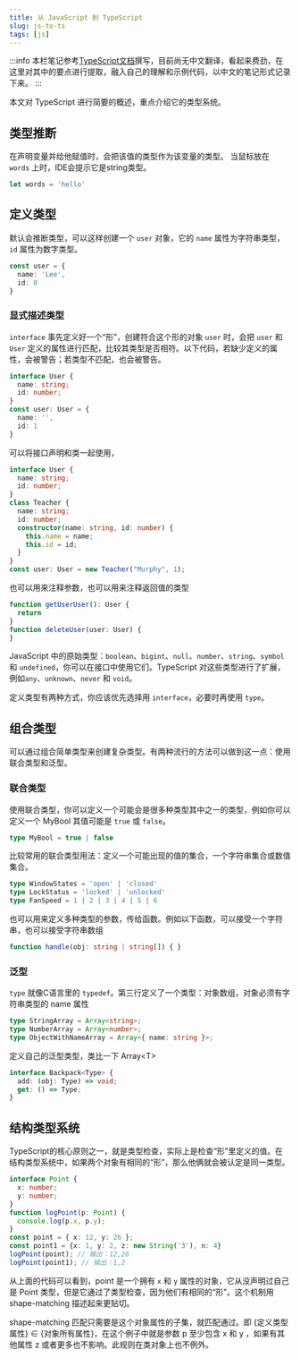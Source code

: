 ```yaml
---
title: 从 JavaScript 到 TypeScript
slug: js-to-ts
tags: [js]
---
```


:::info
本栏笔记参考[TypeScript文档](https://www.typescriptlang.org/docs/handbook)撰写，目前尚无中文翻译，看起来费劲，在这里对其中的要点进行提取，融入自己的理解和示例代码，以中文的笔记形式记录下来。
:::

本文对 TypeScript 进行简要的概述，重点介绍它的类型系统。

## 类型推断
在声明变量并给他赋值时，会把该值的类型作为该变量的类型。
当鼠标放在 `words` 上时，IDE会提示它是string类型。
```typescript
let words = 'hello'
```

## 定义类型
默认会推断类型，可以这样创建一个 `user` 对象，它的 `name` 属性为字符串类型，`id` 属性为数字类型。
```typescript
const user = {
  name: 'Lee',
  id: 0
}
```

### 显式描述类型
`interface` 事先定义好一个“形”，创建符合这个形的对象 `user` 时，会把 `user` 和 `User` 定义的属性进行匹配，比较其类型是否相符。以下代码，若缺少定义的属性，会被警告；若类型不匹配，也会被警告。
```ts
interface User {
  name: string;
  id: number;
}
const user: User = {
  name: '',
  id: 1
}
```
可以将接口声明和类一起使用，
```ts
interface User {
  name: string;
  id: number;
}
class Teacher {
  name: string;
  id: number;
  constructor(name: string, id: number) {
    this.name = name;
    this.id = id;
  }
}
const user: User = new Teacher("Murphy", 1);
```
也可以用来注释参数，也可以用来注释返回值的类型
```ts
function getUserUser(): User {
  return
}
function deleteUser(user: User) {
}
```
JavaScript 中的原始类型：`boolean`、`bigint`、`null`、`number`、`string`、`symbol` 和 `undefined`，你可以在接口中使用它们。TypeScript 对这些类型进行了扩展，例如`any`、`unknown`、`never` 和 `void`。

定义类型有两种方式，你应该优先选择用 `interface`，必要时再使用 `type`。

## 组合类型
可以通过组合简单类型来创建复杂类型。有两种流行的方法可以做到这一点：使用联合类型和泛型。

### 联合类型
使用联合类型，你可以定义一个可能会是很多种类型其中之一的类型，例如你可以定义一个 MyBool 其值可能是 `true` 或 `false`。
```ts
type MyBool = true | false
```
比较常用的联合类型用法：定义一个可能出现的值的集合，一个字符串集合或数值集合。
```ts
type WindowStates = 'open' | 'closed'
type LockStatus = 'locked' | 'unlocked'
type FanSpeed = 1 | 2 | 3 | 4 | 5 | 6
```
也可以用来定义多种类型的参数，传给函数。例如以下函数，可以接受一个字符串，也可以接受字符串数组
```ts
function handle(obj: string | string[]) { }
```

### 泛型
`type` 就像C语言里的 `typedef`。第三行定义了一个类型：对象数组，对象必须有字符串类型的 name 属性
```ts
type StringArray = Array<string>;
type NumberArray = Array<number>;
type ObjectWithNameArray = Array<{ name: string }>;
```
定义自己的泛型类型，类比一下 Array\<T\>
```ts
interface Backpack<Type> {
  add: (obj: Type) => void;
  get: () => Type;
}
```

## 结构类型系统
TypeScript的核心原则之一，就是类型检查，实际上是检查“形”里定义的值。在结构类型系统中，如果两个对象有相同的“形”，那么他俩就会被认定是同一类型。
```ts
interface Point {
  x: number;
  y: number;
}
function logPoint(p: Point) {
  console.log(p.x, p.y);
}
const point = { x: 12, y: 26 };
const point1 = {x: 1, y: 2, z: new String('3'), n: 4}
logPoint(point); // 输出：12,26
logPoint(point1); // 输出：1,2
```

从上面的代码可以看到，point 是一个拥有 `x` 和 `y` 属性的对象，它从没声明过自己是 Point 类型，但是它通过了类型检查，因为他们有相同的“形”。这个机制用 shape-matching 描述起来更贴切。

shape-matching 匹配只需要是这个对象属性的子集，就匹配通过。即 {定义类型属性} ∈ {对象所有属性}，在这个例子中就是参数 p 至少包含 x 和 y ，如果有其他属性 z 或者更多也不影响。此规则在类对象上也不例外。